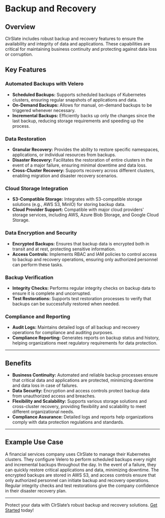 # Backup and Recovery

## Overview

ClrSlate includes robust backup and recovery features to ensure the availability and integrity of data and applications. These capabilities are critical for maintaining business continuity and protecting against data loss or corruption.

## Key Features

### Automated Backups with Velero
- **Scheduled Backups:** Supports scheduled backups of Kubernetes clusters, ensuring regular snapshots of applications and data.
- **On-Demand Backups:** Allows for manual, on-demand backups to be triggered whenever necessary.
- **Incremental Backups:** Efficiently backs up only the changes since the last backup, reducing storage requirements and speeding up the process.

### Data Restoration
- **Granular Recovery:** Provides the ability to restore specific namespaces, applications, or individual resources from backups.
- **Disaster Recovery:** Facilitates the restoration of entire clusters in the event of a major failure, ensuring minimal downtime and data loss.
- **Cross-Cluster Recovery:** Supports recovery across different clusters, enabling migration and disaster recovery scenarios.

### Cloud Storage Integration
- **S3-Compatible Storage:** Integrates with S3-compatible storage solutions (e.g., AWS S3, MinIO) for storing backup data.
- **Cloud Provider Support:** Compatible with major cloud providers' storage services, including AWS, Azure Blob Storage, and Google Cloud Storage.

### Data Encryption and Security
- **Encrypted Backups:** Ensures that backup data is encrypted both in transit and at rest, protecting sensitive information.
- **Access Controls:** Implements RBAC and IAM policies to control access to backup and recovery operations, ensuring only authorized personnel can perform these tasks.

### Backup Verification
- **Integrity Checks:** Performs regular integrity checks on backup data to ensure it is complete and uncorrupted.
- **Test Restorations:** Supports test restoration processes to verify that backups can be successfully restored when needed.

### Compliance and Reporting
- **Audit Logs:** Maintains detailed logs of all backup and recovery operations for compliance and auditing purposes.
- **Compliance Reporting:** Generates reports on backup status and history, helping organizations meet regulatory requirements for data protection.

---

## Benefits

- **Business Continuity:** Automated and reliable backup processes ensure that critical data and applications are protected, minimizing downtime and data loss in case of failures.
- **Data Security:** Encryption and access controls protect backup data from unauthorized access and breaches.
- **Flexibility and Scalability:** Supports various storage solutions and cross-cluster recovery, providing flexibility and scalability to meet different organizational needs.
- **Compliance Assurance:** Detailed logs and reports help organizations comply with data protection regulations and standards.

---

## Example Use Case

A financial services company uses ClrSlate to manage their Kubernetes clusters. They configure Velero to perform scheduled backups every night and incremental backups throughout the day. In the event of a failure, they can quickly restore critical applications and data, minimizing downtime. The encrypted backups are stored in AWS S3, and access controls ensure that only authorized personnel can initiate backup and recovery operations. Regular integrity checks and test restorations give the company confidence in their disaster recovery plan.

---

Protect your data with ClrSlate’s robust backup and recovery solutions. [Get Started](#) today!
